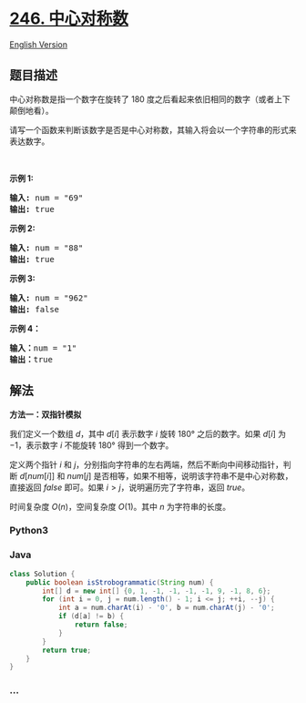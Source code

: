 # [246. 中心对称数](https://leetcode.cn/problems/strobogrammatic-number)

[English Version](/solution/0200-0299/0246.Strobogrammatic%20Number/README_EN.md)

## 题目描述

<!-- 这里写题目描述 -->

<p>中心对称数是指一个数字在旋转了&nbsp;180 度之后看起来依旧相同的数字（或者上下颠倒地看）。</p>

<p>请写一个函数来判断该数字是否是中心对称数，其输入将会以一个字符串的形式来表达数字。</p>

<p>&nbsp;</p>

<p><strong>示例 1:</strong></p>

<pre><strong>输入:</strong> num = &quot;69&quot;
<strong>输出:</strong> true
</pre>

<p><strong>示例 2:</strong></p>

<pre><strong>输入:</strong> num = &quot;88&quot;
<strong>输出:</strong> true</pre>

<p><strong>示例 3:</strong></p>

<pre><strong>输入:</strong> num = &quot;962&quot;
<strong>输出:</strong> false</pre>

<p><strong>示例 4：</strong></p>

<pre><strong>输入：</strong>num = &quot;1&quot;
<strong>输出：</strong>true
</pre>

## 解法

<!-- 这里可写通用的实现逻辑 -->

**方法一：双指针模拟**

我们定义一个数组 $d$，其中 $d[i]$ 表示数字 $i$ 旋转 180° 之后的数字。如果 $d[i]$ 为 $-1$，表示数字 $i$ 不能旋转 180° 得到一个数字。

定义两个指针 $i$ 和 $j$，分别指向字符串的左右两端，然后不断向中间移动指针，判断 $d[num[i]]$ 和 $num[j]$ 是否相等，如果不相等，说明该字符串不是中心对称数，直接返回 $false$ 即可。如果 $i \gt j$，说明遍历完了字符串，返回 $true$。

时间复杂度 $O(n)$，空间复杂度 $O(1)$。其中 $n$ 为字符串的长度。

<!-- tabs:start -->

### **Python3**

<!-- 这里可写当前语言的特殊实现逻辑 -->



### **Java**

<!-- 这里可写当前语言的特殊实现逻辑 -->

```java
class Solution {
    public boolean isStrobogrammatic(String num) {
        int[] d = new int[] {0, 1, -1, -1, -1, -1, 9, -1, 8, 6};
        for (int i = 0, j = num.length() - 1; i <= j; ++i, --j) {
            int a = num.charAt(i) - '0', b = num.charAt(j) - '0';
            if (d[a] != b) {
                return false;
            }
        }
        return true;
    }
}
```









### **...**

```

```


